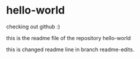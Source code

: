 # hello-world
checking out github :)

this is the readme file of the repository hello-world

this is changed readme line in branch readme-edits.
